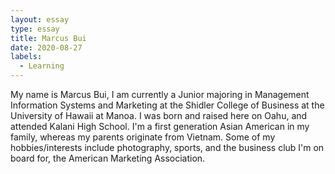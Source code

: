 ```yaml
---
layout: essay
type: essay
title: Marcus Bui
date: 2020-08-27
labels:
  - Learning
---
```


My name is Marcus Bui, I am currently a Junior majoring in Management Information Systems and Marketing at the Shidler College of Business at the University of Hawaii at Manoa. I was born and raised here on Oahu, and attended Kalani High School. I'm a first generation Asian American in my family, whereas my parents originate from Vietnam. Some of my hobbies/interests include photography, sports, and the business club I'm on board for, the American Marketing Association. 
